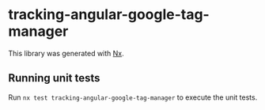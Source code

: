 # tracking-angular-google-tag-manager

This library was generated with [Nx](https://nx.dev).

## Running unit tests

Run `nx test tracking-angular-google-tag-manager` to execute the unit tests.

